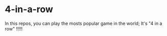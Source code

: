 # 4-in-a-row
In this repos, you can play the mosts popular game in the world; It's "4 in a row" !!!!!
